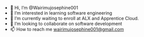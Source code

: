 - 👋 Hi, I’m @Wairimujosephine001
- 👀 I’m interested in learning software engineering 
- 🌱 I’m currently waiting to enroll at ALX and Apprentice Cloud.
- 💞️ I’m looking to collaborate on software development
- 📫 How to reach me  wairimujosephine001@gmail.com

<!---
Wairimujosephine001/Wairimujosephine001 is a ✨ special ✨ repository because its `README.md` (this file) appears on your GitHub profile.
You can click the Preview link to take a look at your changes.
--->
